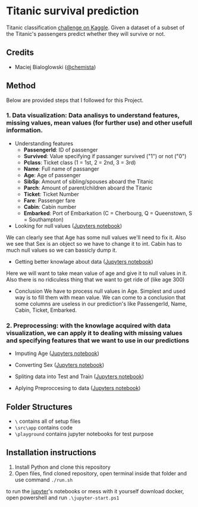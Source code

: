 # Titanic survival prediction
Titanic classification [challenge on Kaggle](https://www.kaggle.com/c/titanic).
Given a dataset of a subset of the Titanic's passengers predict whether they will survive or not.

## Credits
* Maciej Bialoglowski  ([@chemista](https://github.com/chemista))

## Method
Below are provided steps that I followed for this Project.

### 1. **Data visualization**: Data analisys to understand features, missing values, mean values (for further use) and other usefull information.
- Understanding features
    - **PassengerId**: ID of passenger
    - **Survived**: Value specifying if passanger survived ("1") or not ("0")
    - **Pclass**: Ticket class (1 = 1st, 2 = 2nd, 3 = 3rd)
    - **Name**: Full name of passanger
    - **Age**: Age of passenger
    - **SibSp**: Amount of sibling/spouses aboard the Titanic
    - **Parch**: Amount of parent/children aboard the Titanic
    - **Ticket**: Ticket Number
    - **Fare**: Passenger fare
    - **Cabin**: Cabin number
    - **Embarked**: Port of Embarkation (C = Cherbourg, Q = Queenstown, S = Southampton)
- Looking for null values
([Jupyters notebook](https://github.com/minio999-kaggle/titanic/blob/dev/playground/eda1.ipynb))

We can clearly see that Age has some null values we'll need to fix it. Also we see that Sex is an object so we have to change it to int. Cabin has to much null values so we can bassicly dump it.
- Getting better knowlage about data
([Jupyters notebook](https://github.com/minio999-kaggle/titanic/blob/dev/playground/eda1.ipynb))

Here we will want to take mean value of age and give it to null values in it. Also there is no ridiculess thing that we want to get ride of (like age 300)

- Conclusion
We have to process null values in Age. Simplest and used way is to fill them with mean value. We can come to a conclusion that some columns are useless in our prediction's like PassengerId, Name, Cabin, Ticket, Embarked.

### 2. **Preprocessing**: with the knowlage acquired with data visualization, we can apply it to dealing with missing values and specifying features that we want to use in our predictions

- Imputing Age
([Jupyters notebook](https://github.com/minio999-kaggle/titanic/blob/readme/playground/simple_model.ipynb))
- Converting Sex 
([Jupyters notebook](https://github.com/minio999-kaggle/titanic/blob/readme/playground/simple_model.ipynb))

- Spliting data into Test and Train
([Jupyters notebook](https://github.com/minio999-kaggle/titanic/blob/readme/playground/simple_model.ipynb))
- Aplying Preproccesing to data
([Jupyters notebook](https://github.com/minio999-kaggle/titanic/blob/readme/playground/simple_model.ipynb))
## Folder Structures
* `\` contains all of setup files
* `\src\app` contains code
* `\playground` contains jupyter notebooks for test purpose

## Installation instructions
1. Install Python and clone this repository
2. Open files, find cloned repository, open terminal inside that folder and use command `./run.sh`

to run the [jupyter](http://jupyter.org/)'s notebooks or mess with it yourself download docker, open powershell and run `.\jupyter-start.ps1`
